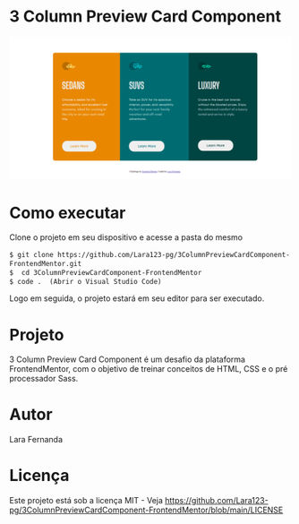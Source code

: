 # 3 Column Preview Card Component

![alt text](https://github.com/Lara123-pg/3ColumnPreviewCardComponent-FrontendMentor/blob/main/images/image.png)

# Como executar 

Clone o projeto em seu dispositivo e acesse a pasta do mesmo

```
$ git clone https://github.com/Lara123-pg/3ColumnPreviewCardComponent-FrontendMentor.git
$  cd 3ColumnPreviewCardComponent-FrontendMentor
$ code .  (Abrir o Visual Studio Code)
```

Logo em seguida, o projeto estará em seu editor para ser executado.

# Projeto

3 Column Preview Card Component é um desafio da plataforma FrontendMentor, com o objetivo de treinar conceitos de HTML, CSS  e o pré processador Sass.

# Autor

Lara Fernanda 

# Licença

Este projeto está sob a licença MIT - Veja https://github.com/Lara123-pg/3ColumnPreviewCardComponent-FrontendMentor/blob/main/LICENSE
